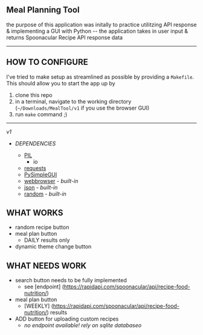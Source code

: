 ## Meal Planning Tool ##

the purpose of this application was initally to practice utilitzing API response 
& implementing a GUI with Python
-- the application takes in user input & returns Spoonacular Recipe API response data

---

## HOW TO CONFIGURE ##
I've tried to make setup as streamlined as possible by providing a `Makefile`.
This should allow you to start the app up by 
1. clone this repo
2. in a terminal, navigate to the working directory (`~/Downloads/MealTool/v1` if you use the browser GUI)
3. run `make` command ;)

---

_v1_

* _DEPENDENCIES_

  * [PIL](https://pillow.readthedocs.io)
    * io 
  * [requests](https://requests.readthedocs.io)
  * [PySimpleGUI](https://pysimplegui.org)
  * [webbrowser](https://docs.python.org/3/library/webbrowser.html) - _built-in_
  * [json](https://docs.python.org/3/library/json.html) - _built-in_
  * [random](https://docs.python.org/3/library/random.html) - _built-in_
## WHAT WORKS ##

* random recipe button
* meal plan button
  * DAILY results only
* dynamic theme change button

## WHAT NEEDS WORK ##

* search button needs to be fully implemented
  * see [endpoint] (https://rapidapi.com/spoonacular/api/recipe-food-nutrition/)
* meal plan button
  * [WEEKLY] (https://rapidapi.com/spoonacular/api/recipe-food-nutrition/) results
* ADD button for uploading custom recipes
  * _no endpoint available! rely on sqlite databaseo_
